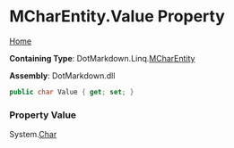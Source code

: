 # MCharEntity\.Value Property

[Home](../../../../README.md)

**Containing Type**: DotMarkdown\.Linq\.[MCharEntity](../README.md)

**Assembly**: DotMarkdown\.dll

```csharp
public char Value { get; set; }
```

### Property Value

System\.[Char](https://docs.microsoft.com/en-us/dotnet/api/system.char)

